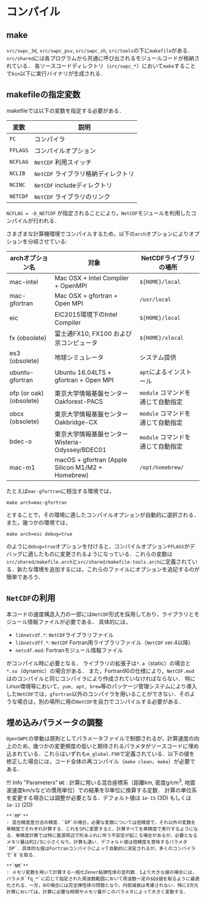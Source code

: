 # コンパイル

## make

`src/swpc_3d`, `src/swpc_psv`, `src/swpc_sh`, `src/tools`の下に`makefile`がある．
`src/shared`には各プログラムから共通に呼び出されるモジュールコードが格納されている．
各ソースコードディレクトリ（`src/swpc_*`）において`make`することで`bin`以下に実行バイナリが生成される．

## makefileの指定変数

makefileでは以下の変数を指定する必要がある．

| 変数     | 説明                                |
| -------- | ----------------------------------- |
| `FC`     | コンパイラ                          |
| `FFLAGS` | コンパイルオプション                |
| `NCFLAG` | `NetCDF` 利用スイッチ               |
| `NCLIB`  | `NetCDF` ライブラリ格納ディレクトリ |
| `NCINC`  | `NetCDF` includeディレクトリ        |
| `NETCDF` | `NetCDF` ライブラリのリンク         |


`NCFLAG = -D_NETCDF` が指定されることにより，`NetCDF`モジュールを利用したコンパイルが行われる．


さまざまな計算機環境でコンパイルするため，以下の`arch`オプションによりオプションを分岐させている: 

| archオプション名 | 対象                                   | NetCDFライブラリの場所  |
| ---------------- | -------------------------------------- | ----------------------- |
| mac-intel        | Mac OSX + Intel Compiler + OpenMPI     | `${HOME}/local`         |
| mac-gfortran     | Mac OSX + gfortran + Open MPI          | `/usr/local`            |
| eic              | EIC2015環境下のIntel Compiler          | `${HOME}/local`         |
| fx  (obsolete) | 富士通FX10, FX100 および京コンピュータ | `${HOME}/xlocal`        |
| es3 (obsolete)             | 地球シミュレータ                       | システム提供            |
| ubuntu-gfortran  | Ubuntu 16.04LTS + gfortran + Open MPI  | `apt`によるインストール |
| ofp (or oak)  (obsolete)| 東京大学情報基盤センター Oakforest-PACS | `module` コマンドを通じて自動指定 |
| obcx (obsolete) | 東京大学情報基盤センター Oakbridge-CX | `module` コマンドを通じて自動指定 |
| bdec-o |  東京大学情報基盤センター Wisteria-Odyssey/BDEC01 |  `module` コマンドを通じて自動指定 |
| mac-m1  | macOS + gfortran (Apple Silicon M1/M2 + Homebrew) | `/opt/homebrew/` |


たとえば`mac-gfortran`に相当する環境では，

```make
make arch=mac-gfortran
```

とすることで，その環境に適したコンパイルオプションが自動的に選択される．また，幾つかの環境では，

```make
make arch=eic debug=true
```

のように`debug=true`オプションを付けると，コンパイルオプション`FFLAGS`がデバッグに適したものに変更されるようになっている．これらの変数は
`src/shared/makefile.arch`と`src/shared/makefile-tools.arch`に定義されている．新たな環境を追加するには，これらのファイルにオプションを追記するのが簡単であろう．


## `NetCDF`の利用

本コードの速度構造入力の一部には`NetCDF`形式を採用しており，ライブラリとモジュール情報ファイルが必要である．
具体的には，

- `libnetcdf.*`:   `NetCDF`ライブラリファイル
- `libnetcdff.*`:  `NetCDF` Fortran用ライブラリファイル（`NetCDF` ver.4以降）
- `netcdf.mod`:    Fortranモジュール情報ファイル

がコンパイル時に必要となる．
ライブラリの拡張子は`*.a`（static）の場合と`*.so`（dynamic）の場合がある．
また，Fortran90の仕様により，`NetCDF.mod`はのコンパイルと同じコンパイラにより作成されていなければならない．
特にLinux環境等において，`yum, apt, brew`等のパッケージ管理システムにより導入した`NetCDF`では，`gfortran`以外のコンパイラを用いることができない．そのような場合は，別の場所に用の`NetCDF`を自力でコンパイルする必要がある．

## 埋め込みパラメータの調整

`OpenSWPC`の挙動は原則としてパラメータファイルで制御されるが，計算速度の向上のため，幾つかの変更頻度の低いと期待されるパラメタがソースコードに埋め込まれている．これらはいずれも`m_global.F90`で定義されている．以下の値を修正した場合には，コード全体の再コンパイル（`make clean; make`）が必要である．

!!! Info "Parameters"
    **`UC`**
    : 計算に用いる混合座標系（距離km, 密度g/cm$^3$, 地震波速度km/sなどの慣用単位）での結果をSI単位に換算する定数． 計算の単位系を変更する場合には調整が必要となる．デフォルト値は `1e-15` (3D) もしくは `1e-12` (2D)
    
    **`MP`**
    : 混合精度差分法の精度．`DP`の場合，必要な変数については倍精度で，それ以外の変数を単精度でそれぞれ計算する．これをSPに変更すると，計算すべてを単精度で実行するようになる．単精度計算では特に震源周辺で桁あふれに伴う不安定が起こる場合があるが，必要となるメモリ量は約2/3に小さくなり，計算も速い．デフォルト値は倍精度を意味するパラメタ`DP`．具体的な値はFortranコンパイラによって自動的に決定されるが，多くのコンパイラで`8`を取る．
    
    **`NM`**
    : メモリ変数を用いて計算する一般化Zener粘弾性体の並列数．1より大きな値の場合には，パラメタ`fq_*`に応じて指定された周波数範囲において周波数一定の$Q$値を取るように最適化される．一方，0の場合には完全弾性体の問題となり，内部減衰は考慮されない．特に3次元計算においては，計算に必要な時間やメモリ量がこのパラメタによって大きく変動する．